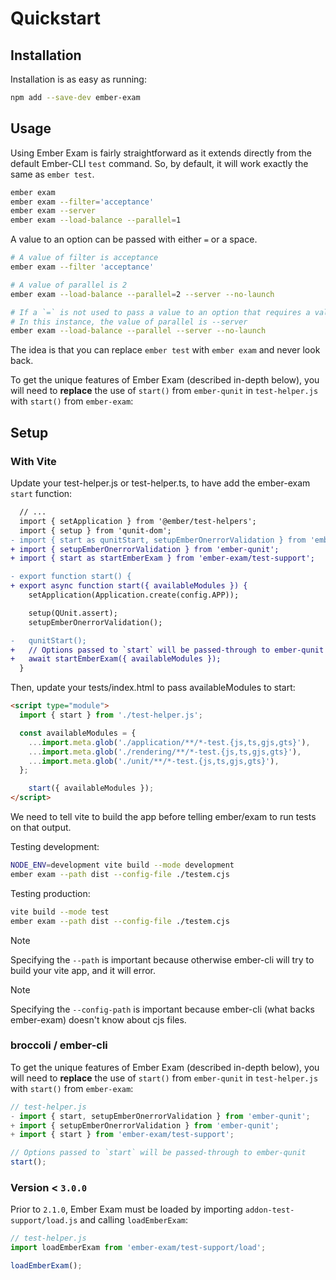# Quickstart

## Installation

Installation is as easy as running:

```bash
npm add --save-dev ember-exam
```

## Usage

Using Ember Exam is fairly straightforward as it extends directly from the default Ember-CLI `test` command. So, by default, it will work exactly the same as `ember test`.

```bash
ember exam
ember exam --filter='acceptance'
ember exam --server
ember exam --load-balance --parallel=1
```

A value to an option can be passed with either `=` or a space.

```bash
# A value of filter is acceptance
ember exam --filter 'acceptance'

# A value of parallel is 2
ember exam --load-balance --parallel=2 --server --no-launch

# If a `=` is not used to pass a value to an option that requires a value, it will take anything passed after a space as it's value
# In this instance, the value of parallel is --server
ember exam --load-balance --parallel --server --no-launch
```

The idea is that you can replace `ember test` with `ember exam` and never look back.

To get the unique features of Ember Exam (described in-depth below), you will need to **replace** the use of `start()` from `ember-qunit` in `test-helper.js` with `start()` from `ember-exam`:


## Setup

### With Vite


Update your test-helper.js or test-helper.ts, to have add the ember-exam `start` function:
```diff
  // ...
  import { setApplication } from '@ember/test-helpers';
  import { setup } from 'qunit-dom';
- import { start as qunitStart, setupEmberOnerrorValidation } from 'ember-qunit';
+ import { setupEmberOnerrorValidation } from 'ember-qunit';
+ import { start as startEmberExam } from 'ember-exam/test-support';

- export function start() {
+ export async function start({ availableModules }) {
    setApplication(Application.create(config.APP));

    setup(QUnit.assert);
    setupEmberOnerrorValidation();

-   qunitStart();
+   // Options passed to `start` will be passed-through to ember-qunit
+   await startEmberExam({ availableModules });
  }
```

Then, update your tests/index.html to pass availableModules to start:
```html
<script type="module">
  import { start } from './test-helper.js';

  const availableModules = {
    ...import.meta.glob('./application/**/*-test.{js,ts,gjs,gts}'),
    ...import.meta.glob('./rendering/**/*-test.{js,ts,gjs,gts}'),
    ...import.meta.glob('./unit/**/*-test.{js,ts,gjs,gts}'),
  };

	start({ availableModules });
</script>
```

 We need to tell vite to build the app before telling ember/exam to run tests on that output.

Testing development:
```bash 
NODE_ENV=development vite build --mode development
ember exam --path dist --config-file ./testem.cjs
```

Testing production:
```bash
vite build --mode test
ember exam --path dist --config-file ./testem.cjs
```

> [!NOTE]
> Specifying the `--path` is important because otherwise ember-cli will try to build your vite app, and it will error. 

> [!NOTE]
> Specifying the `--config-path` is important because ember-cli (what backs ember-exam) doesn't know about cjs files. 


### broccoli / ember-cli 


To get the unique features of Ember Exam (described in-depth below), you will need to **replace** the use of `start()` from `ember-qunit` in `test-helper.js` with `start()` from `ember-exam`:

```js
// test-helper.js
- import { start, setupEmberOnerrorValidation } from 'ember-qunit';
+ import { setupEmberOnerrorValidation } from 'ember-qunit';
+ import { start } from 'ember-exam/test-support';

// Options passed to `start` will be passed-through to ember-qunit
start();
```

### Version < `3.0.0`

Prior to `2.1.0`, Ember Exam must be loaded by importing `addon-test-support/load.js` and calling `loadEmberExam`:

```js
// test-helper.js
import loadEmberExam from 'ember-exam/test-support/load';

loadEmberExam();
```

